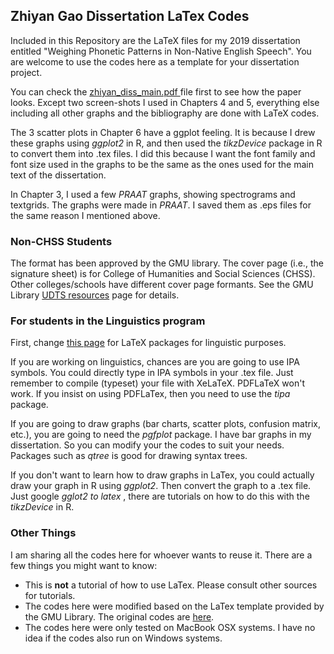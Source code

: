 ## Zhiyan Gao Dissertation LaTex Codes

Included in this Repository are the LaTeX files for my 2019 dissertation entitled "Weighing Phonetic Patterns in Non-Native English Speech". You are welcome to use the codes here as a template for your dissertation project.

You can check the [zhiyan_diss_main.pdf ](https://github.com/gaozhiyan/Dissertation_Files/blob/master/zhiyan_diss_latex/zhiyan_diss_main.pdf) file first to see how the paper looks. Except two screen-shots I used in Chapters 4 and 5, everything else including all other graphs and the bibliography are done with LaTeX codes. 

The 3 scatter plots in Chapter 6 have a ggplot feeling. It is because I drew these graphs using <em>ggplot2</em> in R, and then used the <em>tikzDevice</em> package in R to convert them into .tex files. I did this because I want the font family and font size used in the graphs to be the same as the ones used for the main text of the dissertation. 

In Chapter 3, I used a few <em>PRAAT</em> graphs, showing spectrograms and textgrids. The graphs were made in <em>PRAAT</em>. I saved them as .eps files for the same reason I mentioned above.

### Non-CHSS Students

The format has been approved by the GMU library. The cover page (i.e., the signature sheet) is for College of Humanities and Social Sciences (CHSS). Other colleges/schools have different cover page formants. See the GMU Library [UDTS resources](https://library.gmu.edu/udts/resources) page for details. 

### For students in the Linguistics program

First, change [this page](https://en.wikibooks.org/wiki/LaTeX/Linguistics) for LaTeX packages for linguistic purposes.

If you are working on linguistics, chances are you are going to use IPA symbols. You could directly type in IPA symbols in your .tex file. Just remember to compile (typeset) your file with XeLaTeX. PDFLaTeX won't work. If you insist on using PDFLaTex, then you need to use the <em>tipa</em> package.

If you are going to draw graphs (bar charts, scatter plots, confusion matrix, etc.), you are going to need the <em>pgfplot</em> package. I have bar graphs in my dissertation. So you can modify your the codes to suit your needs. Packages such as <em>qtree</em> is good for drawing syntax trees.

If you don't want to learn how to draw graphs in LaTex, you could actually draw your graph in R using <em>ggplot2</em>. Then convert the graph to a .tex file. Just google <em> gglot2 to latex </em>, there are tutorials on how to do this with the <em>tikzDevice</em> in R.

### Other Things

I am sharing all the codes here for whoever wants to reuse it. There are a few things you might want to know:

* This is **not** a tutorial of how to use LaTex. Please consult other sources for tutorials. 
* The codes here were modified based on the LaTex template provided by the GMU Library. The original codes are [here](https://library.gmu.edu/udts/resources#templates).
* The codes here were only tested on MacBook OSX systems. I have no idea if the codes also run on Windows systems.
